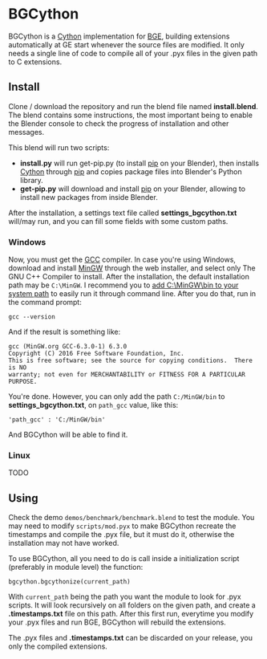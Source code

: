 # BGCython #
BGCython is a [Cython](http://cython.org/) implementation for [BGE](https://en.wikipedia.org/wiki/Blender_Game_Engine), 
building extensions automatically at GE start whenever the source files are modified. It only needs a single line of code
to compile all of your .pyx files in the given path to C extensions.

## Install ##
Clone / download the repository and run the blend file named **install.blend**. The blend contains some instructions, the 
most important being to enable the Blender console to check the progress of installation and other messages.

This blend will run two scripts:
- **install.py** will run get-pip.py (to install [pip](https://pypi.org/project/pip/) on your Blender), then installs 
[Cython](http://cython.org/) through [pip](https://pypi.org/project/pip/) and copies package 
files into Blender's Python library.
- **get-pip.py** will download and install [pip](https://pypi.org/project/pip/) on your Blender, allowing to install 
new packages from inside Blender.

After the installation, a settings text file called **settings_bgcython.txt** will/may run, and you can fill some 
fields with some custom paths.

### Windows ###
Now, you must get the [GCC](https://gcc.gnu.org/) compiler. In case you're using Windows, download and install 
[MinGW](https://sourceforge.net/projects/mingw/) through the web installer, and select only The GNU C++ Compiler to 
install. After the installation, the default installation path may be `C:\MinGW`. I recommend you to [add C:\MinGW\bin to your system
path](https://www.java.com/en/download/help/path.xml) to easily run it through command line. After you do that, run in the
command prompt:

`gcc --version`

And if the result is something like:

```
gcc (MinGW.org GCC-6.3.0-1) 6.3.0
Copyright (C) 2016 Free Software Foundation, Inc.
This is free software; see the source for copying conditions.  There is NO
warranty; not even for MERCHANTABILITY or FITNESS FOR A PARTICULAR PURPOSE.
```

You're done. However, you can only add the path `C:/MinGW/bin` to **settings_bgcython.txt**, on `path_gcc` value, like this:

`'path_gcc' : 'C:/MinGW/bin'`

And BGCython will be able to find it.

### Linux ###
TODO

## Using ##
Check the demo `demos/benchmark/benchmark.blend` to test the module. You may need to modify `scripts/mod.pyx` to make 
BGCython recreate the timestamps and compile the .pyx file, but it must do it, otherwise the installation may not have worked.

To use BGCython, all you need to do is call inside a initialization script (preferably in module level) the function:

`bgcython.bgcythonize(current_path)`

With `current_path` being the path you want the module to look for .pyx scripts. It will look recursively on all folders on the
given path, and create a **.timestamps.txt** file on this path. After this first run, everytime you modify your .pyx files and
run BGE, BGCython will rebuild the extensions.

The .pyx files and **.timestamps.txt** can be discarded on your release, you only the compiled extensions.
